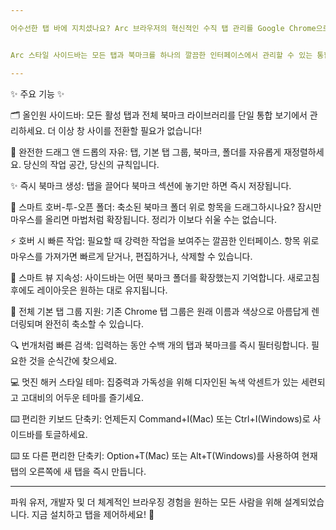 ```yaml
---

어수선한 탭 바에 지치셨나요? Arc 브라우저의 혁신적인 수직 탭 관리를 Google Chrome으로 직접 가져오세요! 🚀


Arc 스타일 사이드바는 모든 탭과 북마크를 하나의 깔끔한 인터페이스에서 관리할 수 있는 통합되고 강력한 패널을 제공합니다. 생산성을 높이고 디지털 라이프를 쉽게 정리하세요.

---
```


✨ 주요 기능 ✨


🗂️ 올인원 사이드바: 모든 활성 탭과 전체 북마크 라이브러리를 단일 통합 보기에서 관리하세요. 더 이상 창 사이를 전환할 필요가 없습니다!

🤏 완전한 드래그 앤 드롭의 자유: 탭, 기본 탭 그룹, 북마크, 폴더를 자유롭게 재정렬하세요. 당신의 작업 공간, 당신의 규칙입니다.

✨ 즉시 북마크 생성: 탭을 끌어다 북마크 섹션에 놓기만 하면 즉시 저장됩니다.

📂 스마트 호버-투-오픈 폴더: 축소된 북마크 폴더 위로 항목을 드래그하시나요? 잠시만 마우스를 올리면 마법처럼 확장됩니다. 정리가 이보다 쉬울 수는 없습니다.

⚡ 호버 시 빠른 작업: 필요할 때 강력한 작업을 보여주는 깔끔한 인터페이스. 항목 위로 마우스를 가져가면 빠르게 닫거나, 편집하거나, 삭제할 수 있습니다.

🧠 스마트 뷰 지속성: 사이드바는 어떤 북마크 폴더를 확장했는지 기억합니다. 새로고침 후에도 레이아웃은 원하는 대로 유지됩니다.

🎨 전체 기본 탭 그룹 지원: 기존 Chrome 탭 그룹은 원래 이름과 색상으로 아름답게 렌더링되며 완전히 축소할 수 있습니다.

🔍 번개처럼 빠른 검색: 입력하는 동안 수백 개의 탭과 북마크를 즉시 필터링합니다. 필요한 것을 순식간에 찾으세요.

💻 멋진 해커 스타일 테마: 집중력과 가독성을 위해 디자인된 녹색 악센트가 있는 세련되고 고대비의 어두운 테마를 즐기세요.

⌨️ 편리한 키보드 단축키: 언제든지 Command+I(Mac) 또는 Ctrl+I(Windows)로 사이드바를 토글하세요.

⌨️ 또 다른 편리한 단축키: Option+T(Mac) 또는 Alt+T(Windows)를 사용하여 현재 탭의 오른쪽에 새 탭을 즉시 만듭니다.


---


파워 유저, 개발자 및 더 체계적인 브라우징 경험을 원하는 모든 사람을 위해 설계되었습니다. 지금 설치하고 탭을 제어하세요! 🌟